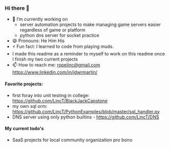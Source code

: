### Hi there 👋
- 🔭 I’m currently working on 
  - server automation projects to make managing game servers easier regardless of game or platform
  - python dns server for socket practice
- 😄 Pronouns: He Him His
- ⚡ Fun fact: I learned to code from playing muds. 
- I made this readme as a reminder to myself to work on this readme once I finish my two current projects
- 📫 How to reach me: ropelinc@gmail.com https://www.linkedin.com/in/jdwrmartin/

#### Favorite projects:
- first foray into unit testing in college: https://github.com/LincT/BlackJackCapstone
- my own sql orm: https://github.com/LincT/PythonExamples/blob/master/sql_handler.py
- DNS server using only python builtins - https://github.com/LincT/DNS

#### My current todo's
- SaaS projects for local community organization pro bono
<!--
**LincT/LincT** is a ✨ _special_ ✨ repository because its `README.md` (this file) appears on your GitHub profile.

Here are some ideas to get you started:

- 🔭 I’m currently working on my own version of a python telnet client
- 🌱 I’m currently learning ...
- 👯 I’m looking to collaborate on ...
- 🤔 I’m looking for help with ...
- 💬 Ask me about ...
- 📫 How to reach me: ...
- 😄 Pronouns: He Him His
- ⚡ Fun fact: I learned to code from playing muds.
-->
